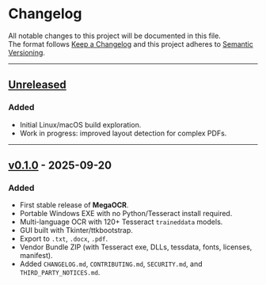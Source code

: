 # Changelog

All notable changes to this project will be documented in this file.  
The format follows [Keep a Changelog](https://keepachangelog.com/en/1.1.0/) and this project adheres to [Semantic Versioning](https://semver.org/spec/v2.0.0.html).

---

## [Unreleased]

### Added
- Initial Linux/macOS build exploration.
- Work in progress: improved layout detection for complex PDFs.

---

## [v0.1.0] - 2025-09-20
### Added
- First stable release of **MegaOCR**.
- Portable Windows EXE with no Python/Tesseract install required.
- Multi-language OCR with 120+ Tesseract `traineddata` models.
- GUI built with Tkinter/ttkbootstrap.
- Export to `.txt`, `.docx`, `.pdf`.
- Vendor Bundle ZIP (with Tesseract exe, DLLs, tessdata, fonts, licenses, manifest).
- Added `CHANGELOG.md`, `CONTRIBUTING.md`, `SECURITY.md`, and `THIRD_PARTY_NOTICES.md`.

[Unreleased]: ../../compare/v0.1.0...HEAD
[v0.1.0]: ../../releases/tag/v0.1.0
